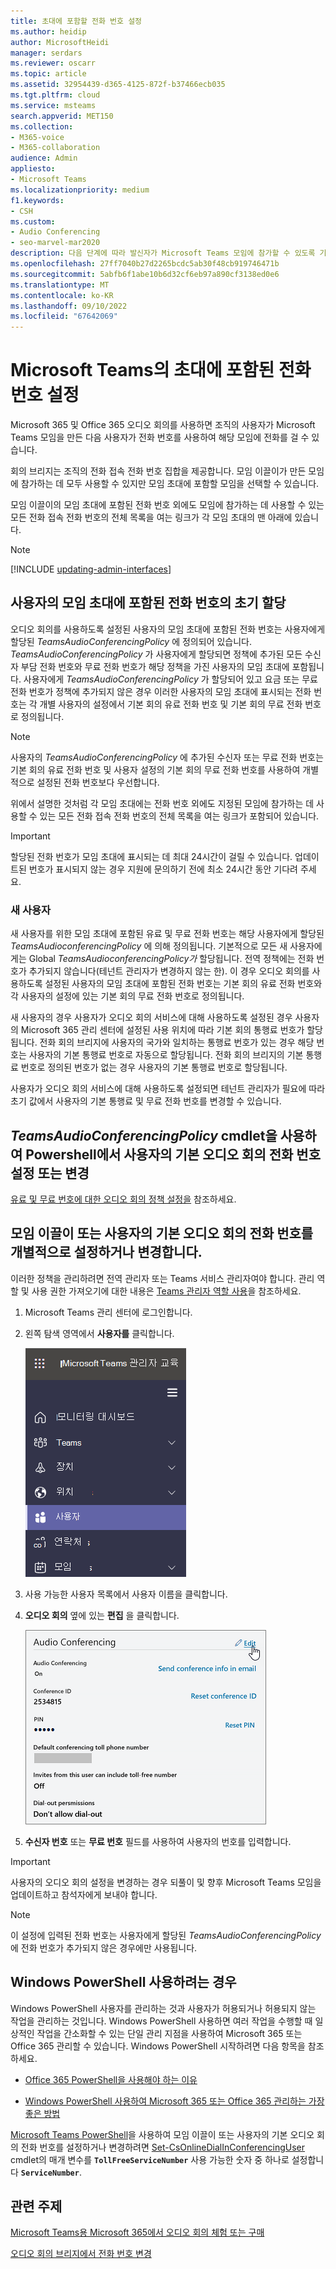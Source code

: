 ```yaml
---
title: 초대에 포함할 전화 번호 설정
ms.author: heidip
author: MicrosoftHeidi
manager: serdars
ms.reviewer: oscarr
ms.topic: article
ms.assetid: 32954439-d365-4125-872f-b37466ecb035
ms.tgt.pltfrm: cloud
ms.service: msteams
search.appverid: MET150
ms.collection:
- M365-voice
- M365-collaboration
audience: Admin
appliesto:
- Microsoft Teams
ms.localizationpriority: medium
f1.keywords:
- CSH
ms.custom:
- Audio Conferencing
- seo-marvel-mar2020
description: 다음 단계에 따라 발신자가 Microsoft Teams 모임에 참가할 수 있도록 기본 전화 번호를 만듭니다.
ms.openlocfilehash: 27ff7040b27d2265bcdc5ab30f48cb919746471b
ms.sourcegitcommit: 5abfb6f1abe10b6d32cf6eb97a890cf3138ed0e6
ms.translationtype: MT
ms.contentlocale: ko-KR
ms.lasthandoff: 09/10/2022
ms.locfileid: "67642069"
---
```

# <a name="set-the-phone-numbers-included-on-invites-in-microsoft-teams"></a>Microsoft Teams의 초대에 포함된 전화 번호 설정

Microsoft 365 및 Office 365 오디오 회의를 사용하면 조직의 사용자가 Microsoft Teams 모임을 만든 다음 사용자가 전화 번호를 사용하여 해당 모임에 전화를 걸 수 있습니다.

회의 브리지는 조직의 전화 접속 전화 번호 집합을 제공합니다. 모임 이끌이가 만든 모임에 참가하는 데 모두 사용할 수 있지만 모임 초대에 포함할 모임을 선택할 수 있습니다.

모임 이끌이의 모임 초대에 포함된 전화 번호 외에도 모임에 참가하는 데 사용할 수 있는 모든 전화 접속 전화 번호의 전체 목록을 여는 링크가 각 모임 초대의 맨 아래에 있습니다.

> [!NOTE]
> [!INCLUDE [updating-admin-interfaces](includes/updating-admin-interfaces.md)]

## <a name="initial-assignment-of-phone-numbers-that-are-included-in-the-meeting-invites-for-users"></a>사용자의 모임 초대에 포함된 전화 번호의 초기 할당

오디오 회의를 사용하도록 설정된 사용자의 모임 초대에 포함된 전화 번호는 사용자에게 할당된 *TeamsAudioConferencingPolicy* 에 정의되어 있습니다. *TeamsAudioConferencingPolicy* 가 사용자에게 할당되면 정책에 추가된 모든 수신자 부담 전화 번호와 무료 전화 번호가 해당 정책을 가진 사용자의 모임 초대에 포함됩니다. 사용자에게 *TeamsAudioConferencingPolicy* 가 할당되어 있고 요금 또는 무료 전화 번호가 정책에 추가되지 않은 경우 이러한 사용자의 모임 초대에 표시되는 전화 번호는 각 개별 사용자의 설정에서 기본 회의 유료 전화 번호 및 기본 회의 무료 전화 번호로 정의됩니다.

> [!NOTE]
> 사용자의 *TeamsAudioConferencingPolicy* 에 추가된 수신자 또는 무료 전화 번호는 기본 회의 유료 전화 번호 및 사용자 설정의 기본 회의 무료 전화 번호를 사용하여 개별적으로 설정된 전화 번호보다 우선합니다.

위에서 설명한 것처럼 각 모임 초대에는 전화 번호 외에도 지정된 모임에 참가하는 데 사용할 수 있는 모든 전화 접속 전화 번호의 전체 목록을 여는 링크가 포함되어 있습니다.

> [!IMPORTANT]
> 할당된 전화 번호가 모임 초대에 표시되는 데 최대 24시간이 걸릴 수 있습니다. 업데이트된 번호가 표시되지 않는 경우 지원에 문의하기 전에 최소 24시간 동안 기다려 주세요.

### <a name="new-users"></a>새 사용자

새 사용자를 위한 모임 초대에 포함된 유료 및 무료 전화 번호는 해당 사용자에게 할당된 *TeamsAudioconferencingPolicy* 에 의해 정의됩니다. 기본적으로 모든 새 사용자에게는 Global *TeamsAudioconferencingPolicy가* 할당됩니다. 전역 정책에는 전화 번호가 추가되지 않습니다(테넌트 관리자가 변경하지 않는 한). 이 경우 오디오 회의를 사용하도록 설정된 사용자의 모임 초대에 포함된 전화 번호는 기본 회의 유료 전화 번호와 각 사용자의 설정에 있는 기본 회의 무료 전화 번호로 정의됩니다.

새 사용자의 경우 사용자가 오디오 회의 서비스에 대해 사용하도록 설정된 경우 사용자의 Microsoft 365 관리 센터에 설정된 사용 위치에 따라 기본 회의 통행료 번호가 할당됩니다. 전화 회의 브리지에 사용자의 국가와 일치하는 통행료 번호가 있는 경우 해당 번호는 사용자의 기본 통행료 번호로 자동으로 할당됩니다. 전화 회의 브리지의 기본 통행료 번호로 정의된 번호가 없는 경우 사용자의 기본 통행료 번호로 할당됩니다.  

사용자가 오디오 회의 서비스에 대해 사용하도록 설정되면 테넌트 관리자가 필요에 따라 초기 값에서 사용자의 기본 통행료 및 무료 전화 번호를 변경할 수 있습니다.

## <a name="set-or-change-the-default-audio-conferencing-phone-number-for-users-in-powershell-using-the-teamsaudioconferencingpolicy-cmdlet"></a>*TeamsAudioConferencingPolicy* cmdlet을 사용하여 Powershell에서 사용자의 기본 오디오 회의 전화 번호 설정 또는 변경

[유료 및 무료 번호에 대한 오디오 회의 정책 설정을](audio-conferencing-toll-free-numbers-policy.md) 참조하세요.

## <a name="set-or-change-the-default-audio-conferencing-phone-number-for-a-meeting-organizer-or-user-individually"></a>모임 이끌이 또는 사용자의 기본 오디오 회의 전화 번호를 개별적으로 설정하거나 변경합니다.

이러한 정책을 관리하려면 전역 관리자 또는 Teams 서비스 관리자여야 합니다. 관리 역할 및 사용 권한 가져오기에 대한 내용은 [Teams 관리자 역할 사용](./using-admin-roles.md)을 참조하세요.

1. Microsoft Teams 관리 센터에 로그인합니다.

2. 왼쪽 탐색 영역에서 **사용자를** 클릭합니다.

    ![Microsoft Teams 관리 센터에서 선택한 사용자를 표시합니다.](media/Admin-users.png)

3. 사용 가능한 사용자 목록에서 사용자 이름을 클릭합니다.

4. **오디오 회의** 옆에 있는 **편집** 을 클릭합니다.

    ![오디오 회의 옆의 편집을 클릭합니다.](media/teams-set-phone-numbers-on-invites-image3.png)

5. **수신자 번호** 또는 **무료 번호** 필드를 사용하여 사용자의 번호를 입력합니다.

> [!IMPORTANT]
> 사용자의 오디오 회의 설정을 변경하는 경우 되풀이 및 향후 Microsoft Teams 모임을 업데이트하고 참석자에게 보내야 합니다.

> [!NOTE]
> 이 설정에 입력된 전화 번호는 사용자에게 할당된 *TeamsAudioConferencingPolicy* 에 전화 번호가 추가되지 않은 경우에만 사용됩니다.

## <a name="want-to-use-windows-powershell"></a>Windows PowerShell 사용하려는 경우

Windows PowerShell 사용자를 관리하는 것과 사용자가 허용되거나 허용되지 않는 작업을 관리하는 것입니다. Windows PowerShell 사용하면 여러 작업을 수행할 때 일상적인 작업을 간소화할 수 있는 단일 관리 지점을 사용하여 Microsoft 365 또는 Office 365 관리할 수 있습니다. Windows PowerShell 시작하려면 다음 항목을 참조하세요.

- [Office 365 PowerShell을 사용해야 하는 이유](/microsoft-365/enterprise/why-you-need-to-use-microsoft-365-powershell)

- [Windows PowerShell 사용하여 Microsoft 365 또는 Office 365 관리하는 가장 좋은 방법](/previous-versions//dn568025(v=technet.10))

[Microsoft Teams PowerShell](/powershell/module/teams/?view=teams-ps)을 사용하여 모임 이끌이 또는 사용자의 기본 오디오 회의 전화 번호를 설정하거나 변경하려면 [Set-CsOnlineDialInConferencingUser](/powershell/module/skype/set-CsOnlineDialInConferencingUser?view=skype-ps) cmdlet의 매개 변수를 **`TollFreeServiceNumber`** 사용 가능한 숫자 중 하나로 설정합니다 **`ServiceNumber`**.

## <a name="related-topics"></a>관련 주제

[Microsoft Teams용 Microsoft 365에서 오디오 회의 체험 또는 구매](try-or-purchase-audio-conferencing-in-office-365-for-teams.md)

[오디오 회의 브리지에서 전화 번호 변경](change-the-phone-numbers-on-your-audio-conferencing-bridge.md)
